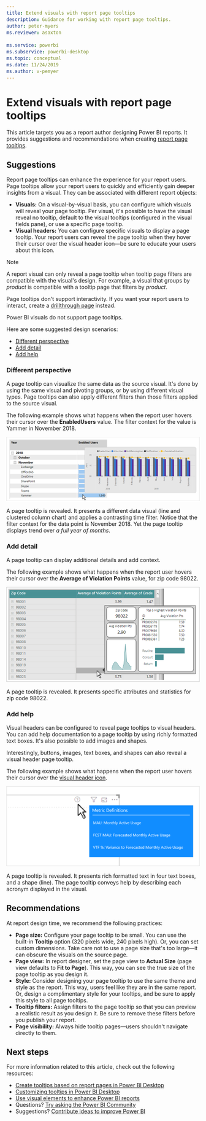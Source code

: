 ```yaml
---
title: Extend visuals with report page tooltips
description: Guidance for working with report page tooltips.
author: peter-myers
ms.reviewer: asaxton

ms.service: powerbi
ms.subservice: powerbi-desktop
ms.topic: conceptual
ms.date: 11/24/2019
ms.author: v-pemyer
---
```


# Extend visuals with report page tooltips

This article targets you as a report author designing Power BI reports. It provides suggestions and recommendations when creating [report page tooltips](../create-reports/desktop-tooltips.md).

## Suggestions

Report page tooltips can enhance the experience for your report users. Page tooltips allow your report users to quickly and efficiently gain deeper insights from a visual. They can be associated with different report objects:

- **Visuals:** On a visual-by-visual basis, you can configure which visuals will reveal your page tooltip. Per visual, it's possible to have the visual reveal no tooltip, default to the visual tooltips (configured in the visual fields pane), or use a specific page tooltip.
- **Visual headers:** You can configure specific visuals to display a page tooltip. Your report users can reveal the page tooltip when they hover their cursor over the visual header icon—be sure to educate your users about this icon.

> [!NOTE]
> A report visual can only reveal a page tooltip when tooltip page filters are compatible with the visual's design. For example, a visual that groups by _product_ is compatible with a tooltip page that filters by _product_.
>
> Page tooltips don't support interactivity. If you want your report users to interact, create a [drillthrough page](../create-reports/desktop-drillthrough.md) instead.
>
> Power BI visuals do not support page tooltips.

Here are some suggested design scenarios:

- [Different perspective](#different-perspective)
- [Add detail](#add-detail)
- [Add help](#add-help)

### Different perspective

A page tooltip can visualize the same data as the source visual. It's done by using the same visual and pivoting groups, or by using different visual types. Page tooltips can also apply different filters than those filters applied to the source visual.

The following example shows what happens when the report user hovers their cursor over the **EnabledUsers** value. The filter context for the value is Yammer in November 2018.

![A matrix visual displays a grid of values grouped by year and month on the rows. The report user has hovered their cursor over a single value. A page tooltip has appeared.](media/report-page-tooltips/suggestion-different-perspective.png)

A page tooltip is revealed. It presents a different data visual (line and clustered column chart) and applies a contrasting time filter. Notice that the filter context for the data point is November 2018. Yet the page tooltip displays trend over _a full year of months_.

### Add detail

A page tooltip can display additional details and add context.

The following example shows what happens when the report user hovers their cursor over the **Average of Violation Points** value, for zip code 98022.

![A table visual displays a grid of values, and the table contains three columns. A page tooltip has appeared.](media/report-page-tooltips/suggestion-add-details.png)

A page tooltip is revealed. It presents specific attributes and statistics for zip code 98022.

### Add help

Visual headers can be configured to reveal page tooltips to visual headers. You can add help documentation to a page tooltip by using richly formatted text boxes. It's also possible to add images and shapes.

Interestingly, buttons, images, text boxes, and shapes can also reveal a visual header page tooltip.

The following example shows what happens when the report user hovers their cursor over the [visual header icon](../create-reports/desktop-visual-elements-for-reports.md).

![A report user has hovered their cursor over the visual header icon (question mark icon). A richly formatted tooltip has appeared.](media/report-page-tooltips/suggestion-add-help.png)

A page tooltip is revealed. It presents rich formatted text in four text boxes, and a shape (line). The page tooltip conveys help by describing each acronym displayed in the visual.

## Recommendations

At report design time, we recommend the following practices:

- **Page size:** Configure your page tooltip to be small. You can use the built-in **Tooltip** option (320 pixels wide, 240 pixels high). Or, you can set custom dimensions. Take care not to use a page size that's too large—it can obscure the visuals on the source page.
- **Page view:** In report designer, set the page view to **Actual Size** (page view defaults to **Fit to Page**). This way, you can see the true size of the page tooltip as you design it.
- **Style:** Consider designing your page tooltip to use the same theme and style as the report. This way, users feel like they are in the same report. Or, design a complimentary style for your tooltips, and be sure to apply this style to all page tooltips.
- **Tooltip filters:** Assign filters to the page tooltip so that you can preview a realistic result as you design it. Be sure to remove these filters before you publish your report.
- **Page visibility:** Always hide tooltip pages—users shouldn't navigate directly to them.

## Next steps

For more information related to this article, check out the following resources:

- [Create tooltips based on report pages in Power BI Desktop](../create-reports/desktop-tooltips.md)
- [Customizing tooltips in Power BI Desktop](../create-reports/desktop-custom-tooltips.md)
- [Use visual elements to enhance Power BI reports](../create-reports/desktop-visual-elements-for-reports.md)
- Questions? [Try asking the Power BI Community](https://community.powerbi.com/)
- Suggestions? [Contribute ideas to improve Power BI](https://ideas.powerbi.com/)
